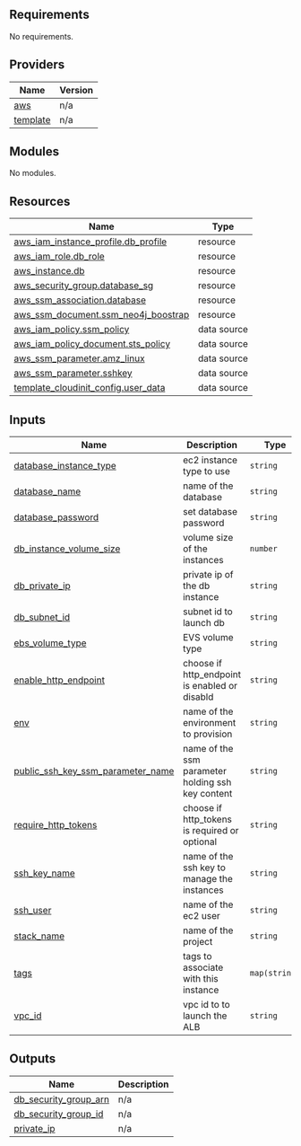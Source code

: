 <!-- BEGIN_TF_DOCS -->
## Requirements

No requirements.

## Providers

| Name | Version |
|------|---------|
| <a name="provider_aws"></a> [aws](#provider\_aws) | n/a |
| <a name="provider_template"></a> [template](#provider\_template) | n/a |

## Modules

No modules.

## Resources

| Name | Type |
|------|------|
| [aws_iam_instance_profile.db_profile](https://registry.terraform.io/providers/hashicorp/aws/latest/docs/resources/iam_instance_profile) | resource |
| [aws_iam_role.db_role](https://registry.terraform.io/providers/hashicorp/aws/latest/docs/resources/iam_role) | resource |
| [aws_instance.db](https://registry.terraform.io/providers/hashicorp/aws/latest/docs/resources/instance) | resource |
| [aws_security_group.database_sg](https://registry.terraform.io/providers/hashicorp/aws/latest/docs/resources/security_group) | resource |
| [aws_ssm_association.database](https://registry.terraform.io/providers/hashicorp/aws/latest/docs/resources/ssm_association) | resource |
| [aws_ssm_document.ssm_neo4j_boostrap](https://registry.terraform.io/providers/hashicorp/aws/latest/docs/resources/ssm_document) | resource |
| [aws_iam_policy.ssm_policy](https://registry.terraform.io/providers/hashicorp/aws/latest/docs/data-sources/iam_policy) | data source |
| [aws_iam_policy_document.sts_policy](https://registry.terraform.io/providers/hashicorp/aws/latest/docs/data-sources/iam_policy_document) | data source |
| [aws_ssm_parameter.amz_linux](https://registry.terraform.io/providers/hashicorp/aws/latest/docs/data-sources/ssm_parameter) | data source |
| [aws_ssm_parameter.sshkey](https://registry.terraform.io/providers/hashicorp/aws/latest/docs/data-sources/ssm_parameter) | data source |
| [template_cloudinit_config.user_data](https://registry.terraform.io/providers/hashicorp/template/latest/docs/data-sources/cloudinit_config) | data source |

## Inputs

| Name | Description | Type | Default | Required |
|------|-------------|------|---------|:--------:|
| <a name="input_database_instance_type"></a> [database\_instance\_type](#input\_database\_instance\_type) | ec2 instance type to use | `string` | `"t3.medium"` | no |
| <a name="input_database_name"></a> [database\_name](#input\_database\_name) | name of the database | `string` | `"neo4j"` | no |
| <a name="input_database_password"></a> [database\_password](#input\_database\_password) | set database password | `string` | `"custodian"` | no |
| <a name="input_db_instance_volume_size"></a> [db\_instance\_volume\_size](#input\_db\_instance\_volume\_size) | volume size of the instances | `number` | `100` | no |
| <a name="input_db_private_ip"></a> [db\_private\_ip](#input\_db\_private\_ip) | private ip of the db instance | `string` | n/a | yes |
| <a name="input_db_subnet_id"></a> [db\_subnet\_id](#input\_db\_subnet\_id) | subnet id to launch db | `string` | n/a | yes |
| <a name="input_ebs_volume_type"></a> [ebs\_volume\_type](#input\_ebs\_volume\_type) | EVS volume type | `string` | `"standard"` | no |
| <a name="input_enable_http_endpoint"></a> [enable\_http\_endpoint](#input\_enable\_http\_endpoint) | choose if http\_endpoint is enabled or disabld | `string` | `"enabled"` | no |
| <a name="input_env"></a> [env](#input\_env) | name of the environment to provision | `string` | n/a | yes |
| <a name="input_public_ssh_key_ssm_parameter_name"></a> [public\_ssh\_key\_ssm\_parameter\_name](#input\_public\_ssh\_key\_ssm\_parameter\_name) | name of the ssm parameter holding ssh key content | `string` | `"ssh_public_key"` | no |
| <a name="input_require_http_tokens"></a> [require\_http\_tokens](#input\_require\_http\_tokens) | choose if http\_tokens is required or optional | `string` | `"optional"` | no |
| <a name="input_ssh_key_name"></a> [ssh\_key\_name](#input\_ssh\_key\_name) | name of the ssh key to manage the instances | `string` | `"devops"` | no |
| <a name="input_ssh_user"></a> [ssh\_user](#input\_ssh\_user) | name of the ec2 user | `string` | `"bento"` | no |
| <a name="input_stack_name"></a> [stack\_name](#input\_stack\_name) | name of the project | `string` | n/a | yes |
| <a name="input_tags"></a> [tags](#input\_tags) | tags to associate with this instance | `map(string)` | n/a | yes |
| <a name="input_vpc_id"></a> [vpc\_id](#input\_vpc\_id) | vpc id to to launch the ALB | `string` | n/a | yes |

## Outputs

| Name | Description |
|------|-------------|
| <a name="output_db_security_group_arn"></a> [db\_security\_group\_arn](#output\_db\_security\_group\_arn) | n/a |
| <a name="output_db_security_group_id"></a> [db\_security\_group\_id](#output\_db\_security\_group\_id) | n/a |
| <a name="output_private_ip"></a> [private\_ip](#output\_private\_ip) | n/a |
<!-- END_TF_DOCS -->